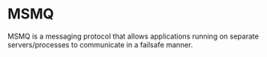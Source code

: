 # MSMQ
MSMQ is a messaging protocol that allows applications running on separate servers/processes to communicate in a failsafe manner.
